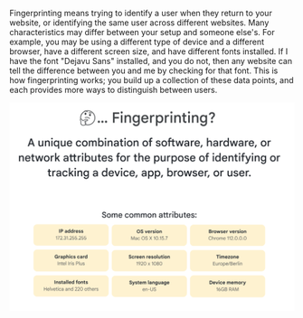 Fingerprinting means trying to identify a user when they return to your website, or identifying the same user across different websites. Many characteristics may differ between your setup and someone else's. For example, you may be using a different type of device and a different browser, have a different screen size, and have different fonts installed. If I have the font "Dejavu Sans" installed, and you do not, then any website can tell the difference between you and me by checking for that font. This is how fingerprinting works; you build up a collection of these data points, and each provides more ways to distinguish between users.

<img width="560" alt="What is Fingerprinting" src="images/tracking-protection/fingerprinting-definition.png">
